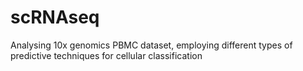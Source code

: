 # scRNAseq
Analysing 10x genomics PBMC dataset, employing different types of predictive techniques for cellular classification
